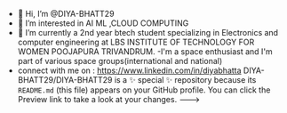 - 👋 Hi, I’m @DIYA-BHATT29
- 👀 I’m interested in AI ML ,CLOUD COMPUTING 
- 🌱 I’m currently a 2nd year btech student specializing in Electronics and computer engineering at LBS INSTITUTE OF TECHNOLOGY FOR WOMEN POOJAPURA TRIVANDRUM. 
-I'm a space enthusiast and I'm part of various space groups(international and national)
- connect with me on : https://www.linkedin.com/in/diyabhatta
DIYA-BHATT29/DIYA-BHATT29 is a ✨ special ✨ repository because its `README.md` (this file) appears on your GitHub profile.
You can click the Preview link to take a look at your changes.
--->
